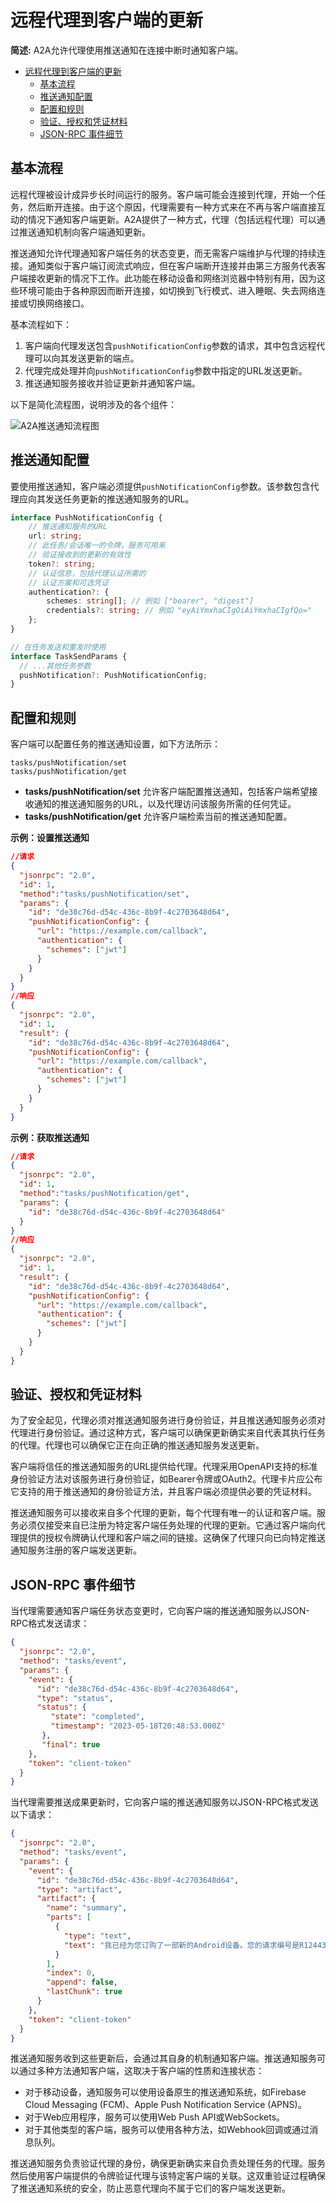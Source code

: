 # 远程代理到客户端的更新

**简述:** A2A允许代理使用推送通知在连接中断时通知客户端。

<!-- TOC -->

- [远程代理到客户端的更新](#远程代理到客户端的更新)
  - [基本流程](#基本流程)
  - [推送通知配置](#推送通知配置)
  - [配置和规则](#配置和规则)
  - [验证、授权和凭证材料](#验证授权和凭证材料)
  - [JSON-RPC 事件细节](#json-rpc-事件细节)

<!-- /TOC -->

## 基本流程

远程代理被设计成异步长时间运行的服务。客户端可能会连接到代理，开始一个任务，然后断开连接。由于这个原因，代理需要有一种方式来在不再与客户端直接互动的情况下通知客户端更新。A2A提供了一种方式，代理（包括远程代理）可以通过推送通知机制向客户端通知更新。

推送通知允许代理通知客户端任务的状态变更，而无需客户端维护与代理的持续连接。通知类似于客户端订阅流式响应，但在客户端断开连接并由第三方服务代表客户端接收更新的情况下工作。此功能在移动设备和网络浏览器中特别有用，因为这些环境可能由于各种原因而断开连接，如切换到飞行模式、进入睡眠、失去网络连接或切换网络接口。

基本流程如下：

1. 客户端向代理发送包含`pushNotificationConfig`参数的请求，其中包含远程代理可以向其发送更新的端点。
2. 代理完成处理并向`pushNotificationConfig`参数中指定的URL发送更新。
3. 推送通知服务接收并验证更新并通知客户端。

以下是简化流程图，说明涉及的各个组件：

![A2A推送通知流程图](../images/a2a_push_notifications.png)

## 推送通知配置

要使用推送通知，客户端必须提供`pushNotificationConfig`参数。该参数包含代理应向其发送任务更新的推送通知服务的URL。

```typescript
interface PushNotificationConfig {
    // 推送通知服务的URL
    url: string;
    // 此任务/会话唯一的令牌，服务可用来
    // 验证接收到的更新的有效性
    token?: string;
    // 认证信息，包括代理认证所需的
    // 认证方案和可选凭证
    authentication?: {
        schemes: string[]; // 例如 ["bearer", "digest"]
        credentials?: string; // 例如 "eyAiYmxhaCIgOiAiYmxhaCIgfQo="
    };
}

// 在任务发送和重发时使用
interface TaskSendParams {
  // ...其他任务参数
  pushNotification?: PushNotificationConfig;
}
```

## 配置和规则

客户端可以配置任务的推送通知设置，如下方法所示：

```
tasks/pushNotification/set
tasks/pushNotification/get
```

- **tasks/pushNotification/set** 允许客户端配置推送通知，包括客户端希望接收通知的推送通知服务的URL，以及代理访问该服务所需的任何凭证。
- **tasks/pushNotification/get** 允许客户端检索当前的推送通知配置。

**示例：设置推送通知**

```json
//请求
{
  "jsonrpc": "2.0",
  "id": 1,
  "method":"tasks/pushNotification/set",
  "params": {
    "id": "de38c76d-d54c-436c-8b9f-4c2703648d64",
    "pushNotificationConfig": {
      "url": "https://example.com/callback",
      "authentication": {
        "schemes": ["jwt"]
      }
    }
  }
}
//响应
{
  "jsonrpc": "2.0",
  "id": 1,
  "result": {
    "id": "de38c76d-d54c-436c-8b9f-4c2703648d64",
    "pushNotificationConfig": {
      "url": "https://example.com/callback",
      "authentication": {
        "schemes": ["jwt"]
      }
    }
  }
}
```

**示例：获取推送通知**

```json
//请求
{
  "jsonrpc": "2.0",
  "id": 1,
  "method":"tasks/pushNotification/get",
  "params": {
    "id": "de38c76d-d54c-436c-8b9f-4c2703648d64"
  }
}
//响应
{
  "jsonrpc": "2.0",
  "id": 1,
  "result": {
    "id": "de38c76d-d54c-436c-8b9f-4c2703648d64",
    "pushNotificationConfig": {
      "url": "https://example.com/callback",
      "authentication": {
        "schemes": ["jwt"]
      }
    }
  }
}
```

## 验证、授权和凭证材料

为了安全起见，代理必须对推送通知服务进行身份验证，并且推送通知服务必须对代理进行身份验证。通过这种方式，客户端可以确保更新确实来自代表其执行任务的代理。代理也可以确保它正在向正确的推送通知服务发送更新。

客户端将信任的推送通知服务的URL提供给代理。代理采用OpenAPI支持的标准身份验证方法对该服务进行身份验证，如Bearer令牌或OAuth2。代理卡片应公布它支持的用于推送通知的身份验证方法，并且客户端必须提供必要的凭证材料。

推送通知服务可以接收来自多个代理的更新，每个代理有唯一的认证和客户端。服务必须仅接受来自已注册为特定客户端任务处理的代理的更新。它通过客户端向代理提供的授权令牌确认代理和客户端之间的链接。这确保了代理只向已向特定推送通知服务注册的客户端发送更新。

## JSON-RPC 事件细节

当代理需要通知客户端任务状态变更时，它向客户端的推送通知服务以JSON-RPC格式发送请求：

```json
{
  "jsonrpc": "2.0",
  "method": "tasks/event",
  "params": {
    "event": {
      "id": "de38c76d-d54c-436c-8b9f-4c2703648d64",
      "type": "status",
      "status": {
         "state": "completed",
         "timestamp": "2023-05-18T20:48:53.000Z"
       },
       "final": true
    },
    "token": "client-token"
  }
}
```

当代理需要推送成果更新时，它向客户端的推送通知服务以JSON-RPC格式发送以下请求：

```json
{
  "jsonrpc": "2.0",
  "method": "tasks/event",
  "params": {
    "event": {
      "id": "de38c76d-d54c-436c-8b9f-4c2703648d64",
      "type": "artifact",
      "artifact": {
        "name": "summary",
        "parts": [
          {
            "type": "text",
            "text": "我已经为您订购了一部新的Android设备。您的请求编号是R12443"
          }
        ],
        "index": 0,
        "append": false,
        "lastChunk": true
      }
    },
    "token": "client-token"
  }
}
```

推送通知服务收到这些更新后，会通过其自身的机制通知客户端。推送通知服务可以通过多种方法通知客户端，这取决于客户端的性质和连接状态：

- 对于移动设备，通知服务可以使用设备原生的推送通知系统，如Firebase Cloud Messaging (FCM)、Apple Push Notification Service (APNS)。
- 对于Web应用程序，服务可以使用Web Push API或WebSockets。
- 对于其他类型的客户端，服务可以使用各种方法，如Webhook回调或通过消息队列。

推送通知服务负责验证代理的身份，确保更新确实来自负责处理任务的代理。服务然后使用客户端提供的令牌验证代理与该特定客户端的关联。这双重验证过程确保了推送通知系统的安全，防止恶意代理向不属于它们的客户端发送更新。 